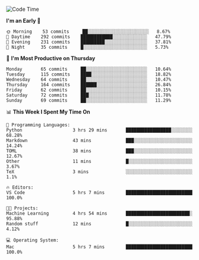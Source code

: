 <!--START_SECTION:waka-->
![Code Time](http://img.shields.io/badge/Code%20Time-361%20hrs%2021%20mins-blue)

**I'm an Early 🐤** 

```text
🌞 Morning    53 commits     ██░░░░░░░░░░░░░░░░░░░░░░░   8.67% 
🌆 Daytime    292 commits    ████████████░░░░░░░░░░░░░   47.79% 
🌃 Evening    231 commits    █████████░░░░░░░░░░░░░░░░   37.81% 
🌙 Night      35 commits     █░░░░░░░░░░░░░░░░░░░░░░░░   5.73%

```
📅 **I'm Most Productive on Thursday** 

```text
Monday       65 commits     ██░░░░░░░░░░░░░░░░░░░░░░░   10.64% 
Tuesday      115 commits    ████░░░░░░░░░░░░░░░░░░░░░   18.82% 
Wednesday    64 commits     ██░░░░░░░░░░░░░░░░░░░░░░░   10.47% 
Thursday     164 commits    ██████░░░░░░░░░░░░░░░░░░░   26.84% 
Friday       62 commits     ██░░░░░░░░░░░░░░░░░░░░░░░   10.15% 
Saturday     72 commits     ███░░░░░░░░░░░░░░░░░░░░░░   11.78% 
Sunday       69 commits     ██░░░░░░░░░░░░░░░░░░░░░░░   11.29%

```


📊 **This Week I Spent My Time On** 

```text
💬 Programming Languages: 
Python                   3 hrs 29 mins       █████████████████░░░░░░░░   68.28% 
Markdown                 43 mins             ███░░░░░░░░░░░░░░░░░░░░░░   14.24% 
TOML                     38 mins             ███░░░░░░░░░░░░░░░░░░░░░░   12.67% 
Other                    11 mins             █░░░░░░░░░░░░░░░░░░░░░░░░   3.67% 
TeX                      3 mins              ░░░░░░░░░░░░░░░░░░░░░░░░░   1.1%

🔥 Editors: 
VS Code                  5 hrs 7 mins        █████████████████████████   100.0%

🐱‍💻 Projects: 
Machine Learning         4 hrs 54 mins       ████████████████████████░   95.88% 
Random stuff             12 mins             █░░░░░░░░░░░░░░░░░░░░░░░░   4.12%

💻 Operating System: 
Mac                      5 hrs 7 mins        █████████████████████████   100.0%

```


<!--END_SECTION:waka-->
